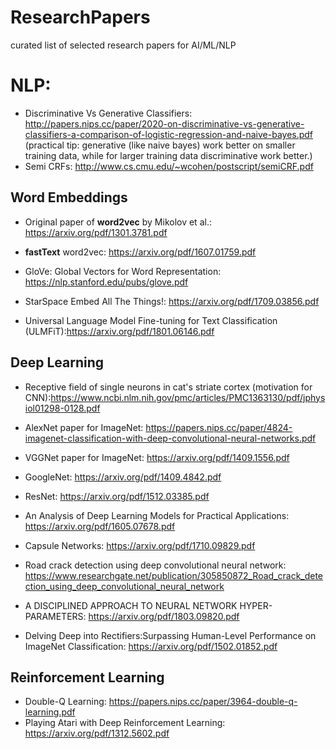 # ResearchPapers
curated list of selected research papers for AI/ML/NLP

# NLP:

* Discriminative Vs Generative Classifiers: http://papers.nips.cc/paper/2020-on-discriminative-vs-generative-classifiers-a-comparison-of-logistic-regression-and-naive-bayes.pdf
(practical tip: generative (like naive bayes) work better on smaller training data, while for larger training data discriminative work better.)
* Semi CRFs: http://www.cs.cmu.edu/~wcohen/postscript/semiCRF.pdf

## Word Embeddings
* Original paper of **word2vec** by Mikolov et al.: https://arxiv.org/pdf/1301.3781.pdf
* **fastText** word2vec: https://arxiv.org/pdf/1607.01759.pdf
* GloVe: Global Vectors for Word Representation: https://nlp.stanford.edu/pubs/glove.pdf
* StarSpace Embed All The Things!: https://arxiv.org/pdf/1709.03856.pdf

* Universal Language Model Fine-tuning for Text Classification (ULMFiT):https://arxiv.org/pdf/1801.06146.pdf

## Deep Learning

* Receptive field of single neurons in cat's striate cortex (motivation for CNN):https://www.ncbi.nlm.nih.gov/pmc/articles/PMC1363130/pdf/jphysiol01298-0128.pdf
* AlexNet paper for ImageNet: https://papers.nips.cc/paper/4824-imagenet-classification-with-deep-convolutional-neural-networks.pdf
* VGGNet paper for ImageNet: https://arxiv.org/pdf/1409.1556.pdf
* GoogleNet: https://arxiv.org/pdf/1409.4842.pdf
* ResNet: https://arxiv.org/pdf/1512.03385.pdf
* An Analysis of Deep Learning Models for Practical Applications: https://arxiv.org/pdf/1605.07678.pdf
* Capsule Networks: https://arxiv.org/pdf/1710.09829.pdf
* Road crack detection using deep convolutional neural network: https://www.researchgate.net/publication/305850872_Road_crack_detection_using_deep_convolutional_neural_network

* A DISCIPLINED APPROACH TO NEURAL NETWORK HYPER-PARAMETERS: https://arxiv.org/pdf/1803.09820.pdf
* Delving Deep into Rectifiers:Surpassing Human-Level Performance on ImageNet Classification: https://arxiv.org/pdf/1502.01852.pdf


## Reinforcement Learning

* Double-Q Learning: https://papers.nips.cc/paper/3964-double-q-learning.pdf
* Playing Atari with Deep Reinforcement Learning: https://arxiv.org/pdf/1312.5602.pdf
